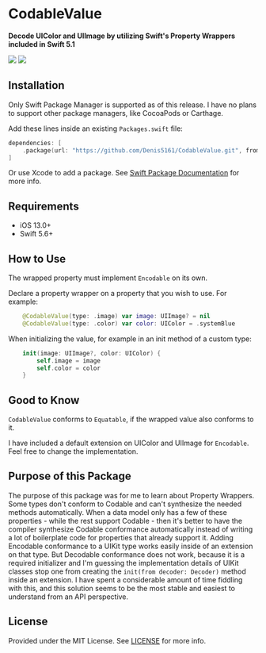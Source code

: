 # CodableValue

**Decode UIColor and UIImage by utilizing Swift's Property Wrappers included in Swift 5.1**

[![](https://img.shields.io/endpoint?url=https%3A%2F%2Fswiftpackageindex.com%2Fapi%2Fpackages%2FDenis5161%2FCodableValue%2Fbadge%3Ftype%3Dswift-versions)](https://swiftpackageindex.com/Denis5161/CodableValue)
[![](https://img.shields.io/endpoint?url=https%3A%2F%2Fswiftpackageindex.com%2Fapi%2Fpackages%2FDenis5161%2FCodableValue%2Fbadge%3Ftype%3Dplatforms)](https://swiftpackageindex.com/Denis5161/CodableValue)

## Installation
Only Swift Package Manager is supported as of this release. I have no plans to support other package managers, like CocoaPods or Carthage.

Add these lines inside an existing `Packages.swift` file:
```swift
dependencies: [
    .package(url: "https://github.com/Denis5161/CodableValue.git", from: "2.0.1")
]
```
Or use Xcode to add a package. See [Swift Package Documentation](https://github.com/apple/swift-package-manager/tree/master/Documentation) for more info.
## Requirements
- iOS 13.0+
- Swift 5.6+

## How to Use
The wrapped property must implement `Encodable` on its own.

Declare a property wrapper on a property that you wish to use.
For example:
```swift
    @CodableValue(type: .image) var image: UIImage? = nil
    @CodableValue(type: .color) var color: UIColor = .systemBlue
```

When initializing the value, for example in an init method of a custom type:
```swift
    init(image: UIImage?, color: UIColor) {
        self.image = image
        self.color = color
    }
```

## Good to Know
`CodableValue` conforms to `Equatable`, if the wrapped value also conforms to it.

I have included a default extension on UIColor and UIImage for `Encodable`. Feel free to change the implementation.

## Purpose of this Package
The purpose of this package was for me to learn about Property Wrappers. Some types don't conform to Codable and can't synthesize the needed methods automatically. When a data model only has a few of these properties - while the rest support Codable - then it's better to have the compiler synthesize Codable conformance automatically instead of writing a lot of boilerplate code for properties that already support it. 
Adding Encodable conformance to a UIKit type works easily inside of an extension on that type. But Decodable conformance does not work, because it is a required initializer and I'm guessing the implementation details of UIKit classes stop one from creating the `init(from decoder: Decoder)` method inside an extension.
I have spent a considerable amount of time fiddling with this, and this solution seems to be the most stable and easiest to understand from an API perspective.

## License
Provided under the MIT License. See [LICENSE](https://github.com/Denis5161/CodableValue/blob/main/LICENSE) for more info.
